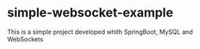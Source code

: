 # simple-websocket-example
This is a simple project developed whith SpringBoot, MySQL and WebSockets
